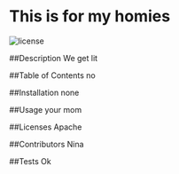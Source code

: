 
# This is for my homies



![license](https://img.shields.io/badge/license-Apache-ORANGE)

##Description
We get lit

##Table of Contents
no

##Installation
none

##Usage
your mom

##Licenses
Apache

##Contributors
Nina

##Tests
Ok

